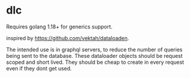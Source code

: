 # dlc

Requires golang 1.18+ for generics support.

inspired by https://github.com/vektah/dataloaden.

The intended use is in graphql servers, to reduce the number of queries being sent to the database. These dataloader objects should be request scoped and short lived. They should be cheap to create in every request even if they dont get used.
